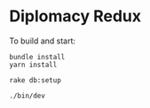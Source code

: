 # Diplomacy Redux

To build and start:

```
bundle install
yarn install

rake db:setup

./bin/dev
```
